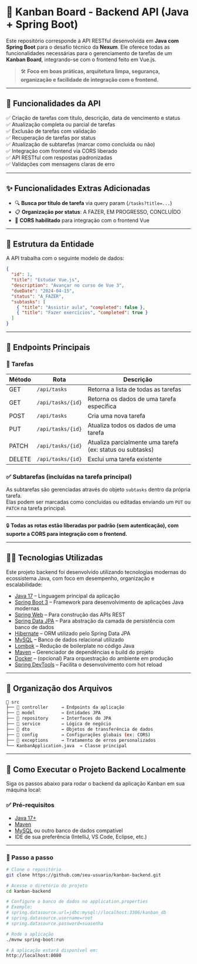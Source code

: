 # 📌 Kanban Board - Backend API (Java + Spring Boot)

Este repositório corresponde à API RESTful desenvolvida em **Java com Spring Boot** para o desafio técnico da **Nexum**. Ele oferece todas as funcionalidades necessárias para o gerenciamento de tarefas de um **Kanban Board**, integrando-se com o frontend feito em Vue.js.

> 🛠️ **Foco em boas práticas, arquitetura limpa, segurança, organização e facilidade de integração com o frontend.**
> 
---

## 🚀 Funcionalidades da API

✅ Criação de tarefas com título, descrição, data de vencimento e status  
✅ Atualização completa ou parcial de tarefas  
✅ Exclusão de tarefas com validação  
✅ Recuperação de tarefas por status  
✅ Atualização de subtarefas (marcar como concluída ou não)  
✅ Integração com frontend via CORS liberado  
✅ API RESTful com respostas padronizadas  
✅ Validações com mensagens claras de erro 

---

## ✨ Funcionalidades Extras Adicionadas

- 🔍 **Busca por título de tarefa** via query param (`/tasks?title=...`)
- 📋 **Organização por status**: A FAZER, EM PROGRESSO, CONCLUÍDO
- 🔄 **CORS habilitado** para integração com o frontend Vue

---

## 🧩 Estrutura da Entidade

A API trabalha com o seguinte modelo de dados:

```json
{
  "id": 1,
  "title": "Estudar Vue.js",
  "description": "Avançar no curso de Vue 3",
  "dueDate": "2024-04-15",
  "status": "A_FAZER",
  "subtasks": [
    { "title": "Assistir aula", "completed": false },
    { "title": "Fazer exercícios", "completed": true }
  ]
}
```
---

## 🔄 Endpoints Principais

### 📄 Tarefas

| Método | Rota                | Descrição                                  |
|--------|---------------------|---------------------------------------------|
| GET    | `/api/tasks`        | Retorna a lista de todas as tarefas         |
| GET    | `/api/tasks/{id}`   | Retorna os dados de uma tarefa específica   |
| POST   | `/api/tasks`        | Cria uma nova tarefa                        |
| PUT    | `/api/tasks/{id}`   | Atualiza todos os dados de uma tarefa       |
| PATCH  | `/api/tasks/{id}`   | Atualiza parcialmente uma tarefa (ex: status ou subtasks) |
| DELETE | `/api/tasks/{id}`   | Exclui uma tarefa existente                 |

### ✅ Subtarefas (incluídas na tarefa principal)

As subtarefas são gerenciadas através do objeto `subtasks` dentro da própria tarefa.  
Elas podem ser marcadas como concluídas ou editadas enviando um `PUT` ou `PATCH` na tarefa principal.

---

🔒 **Todas as rotas estão liberadas por padrão (sem autenticação), com suporte a CORS para integração com o frontend.**

---

## 🧑‍💻 Tecnologias Utilizadas

Este projeto backend foi desenvolvido utilizando tecnologias modernas do ecossistema Java, com foco em desempenho, organização e escalabilidade:

- [Java 17](https://openjdk.org/projects/jdk/17/) – Linguagem principal da aplicação
- [Spring Boot 3](https://spring.io/projects/spring-boot) – Framework para desenvolvimento de aplicações Java modernas
- [Spring Web](https://docs.spring.io/spring-boot/docs/current/reference/html/web.html) – Para construção das APIs REST
- [Spring Data JPA](https://spring.io/projects/spring-data-jpa) – Para abstração da camada de persistência com banco de dados
- [Hibernate](https://hibernate.org/) – ORM utilizado pelo Spring Data JPA
- [MySQL](https://www.mysql.com/) – Banco de dados relacional utilizado
- [Lombok](https://projectlombok.org/) – Redução de boilerplate no código Java
- [Maven](https://maven.apache.org/) – Gerenciador de dependências e build do projeto
- [Docker](https://www.docker.com/) – (opcional) Para orquestração do ambiente em produção
- [Spring DevTools](https://docs.spring.io/spring-boot/docs/current/reference/html/using.html#using.devtools) – Facilita o desenvolvimento com hot reload

---

## 📂 Organização dos Arquivos

```bash
📁 src
├── 📁 controller     → Endpoints da aplicação
├── 📁 model          → Entidades JPA
├── 📁 repository     → Interfaces do JPA
├── 📁 service        → Lógica de negócio
├── 📁 dto            → Objetos de transferência de dados
├── 📁 config         → Configurações globais (ex: CORS)
├── 📁 exceptions     → Tratamento de erros personalizados
└── KanbanApplication.java  → Classe principal
```

---

## 🧪 Como Executar o Projeto Backend Localmente

Siga os passos abaixo para rodar o backend da aplicação Kanban em sua máquina local:

### ✅ Pré-requisitos

- [Java 17+](https://adoptium.net/)
- [Maven](https://maven.apache.org/)
- [MySQL](https://www.mysql.com/) ou outro banco de dados compatível
- IDE de sua preferência (IntelliJ, VS Code, Eclipse, etc.)

---

### 🚀 Passo a passo

```bash
# Clone o repositório
git clone https://github.com/seu-usuario/kanban-backend.git

# Acesse o diretório do projeto
cd kanban-backend

# Configure o banco de dados no application.properties
# Exemplo:
# spring.datasource.url=jdbc:mysql://localhost:3306/kanban_db
# spring.datasource.username=root
# spring.datasource.password=suasenha

# Rode a aplicação
./mvnw spring-boot:run

# A aplicação estará disponível em:
http://localhost:8080

```
